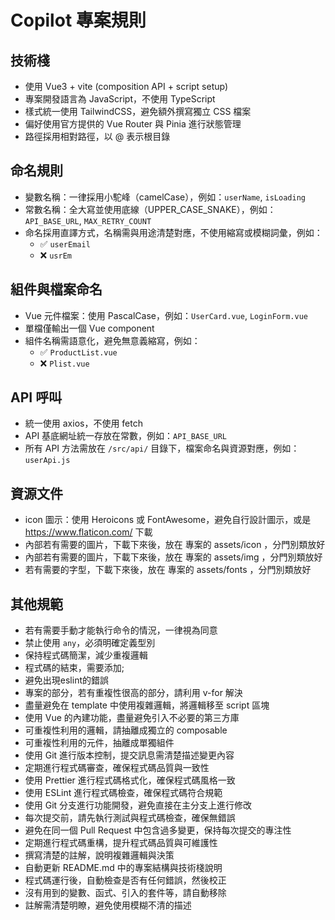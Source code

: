 # Copilot 專案規則

<!-- 定義清楚規則與開發原則 -->

## 技術棧

- 使用 Vue3 + vite (composition API + script setup)
- 專案開發語言為 JavaScript，不使用 TypeScript
- 樣式統一使用 TailwindCSS，避免額外撰寫獨立 CSS 檔案
- 偏好使用官方提供的 Vue Router 與 Pinia 進行狀態管理
- 路徑採用相對路徑，以 @ 表示根目錄

## 命名規則

- 變數名稱：一律採用小駝峰（camelCase），例如：`userName`, `isLoading`
- 常數名稱：全大寫並使用底線（UPPER_CASE_SNAKE），例如：`API_BASE_URL`, `MAX_RETRY_COUNT`
- 命名採用直譯方式，名稱需與用途清楚對應，不使用縮寫或模糊詞彙，例如：
  - ✅ `userEmail`
  - ❌ `usrEm`

## 組件與檔案命名

- Vue 元件檔案：使用 PascalCase，例如：`UserCard.vue`, `LoginForm.vue`
- 單檔僅輸出一個 Vue component
- 組件名稱需語意化，避免無意義縮寫，例如：
  - ✅ `ProductList.vue`
  - ❌ `Plist.vue`

## API 呼叫

- 統一使用 axios，不使用 fetch
- API 基底網址統一存放在常數，例如：`API_BASE_URL`
- 所有 API 方法需放在 `/src/api/` 目錄下，檔案命名與資源對應，例如：`userApi.js`

## 資源文件

- icon 圖示：使用 Heroicons 或 FontAwesome，避免自行設計圖示，或是 https://www.flaticon.com/ 下載
- 內部若有需要的圖片，下載下來後，放在 專案的 assets/icon ，分門別類放好
- 內部若有需要的圖片，下載下來後，放在 專案的 assets/img ，分門別類放好
- 若有需要的字型，下載下來後，放在 專案的 assets/fonts ，分門別類放好

## 其他規範

- 若有需要手動才能執行命令的情況，一律視為同意
  <!-- - 使用 TypeScript 作為主要語言（若專案還是 .js，可循序漸進轉換） -->
  <!-- - 表單驗證建議使用 Zod -->
- 禁止使用 `any`，必須明確定義型別
- 保持程式碼簡潔，減少重複邏輯
- 程式碼的結束，需要添加;
- 避免出現eslint的錯誤
- 專案的部分，若有重複性很高的部分，請利用 v-for 解決
- 盡量避免在 template 中使用複雜邏輯，將邏輯移至 script 區塊
- 使用 Vue 的內建功能，盡量避免引入不必要的第三方庫
- 可重複性利用的邏輯，請抽離成獨立的 composable
- 可重複性利用的元件，抽離成單獨組件
- 使用 Git 進行版本控制，提交訊息需清楚描述變更內容
- 定期進行程式碼審查，確保程式碼品質與一致性
- 使用 Prettier 進行程式碼格式化，確保程式碼風格一致
- 使用 ESLint 進行程式碼檢查，確保程式碼符合規範
- 使用 Git 分支進行功能開發，避免直接在主分支上進行修改
- 每次提交前，請先執行測試與程式碼檢查，確保無錯誤
- 避免在同一個 Pull Request 中包含過多變更，保持每次提交的專注性
- 定期進行程式碼重構，提升程式碼品質與可維護性
- 撰寫清楚的註解，說明複雜邏輯與決策
- 自動更新 README.md 中的專案結構與技術棧說明
- 程式碼運行後，自動檢查是否有任何錯誤，然後校正
- 沒有用到的變數、函式、引入的套件等，請自動移除
- 註解需清楚明瞭，避免使用模糊不清的描述

